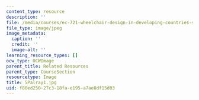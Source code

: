 ```yaml
---
content_type: resource
description: ''
file: /media/courses/ec-721-wheelchair-design-in-developing-countries-spring-2009/f80ed25027c318fae195a7ae8df15d03_5Palray1.jpg
file_type: image/jpeg
image_metadata:
  caption: ''
  credit: ''
  image-alt: ''
learning_resource_types: []
ocw_type: OCWImage
parent_title: Related Resources
parent_type: CourseSection
resourcetype: Image
title: 5Palray1.jpg
uid: f80ed250-27c3-18fa-e195-a7ae8df15d03
---
```

